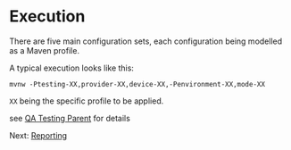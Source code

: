 # Execution

There are five main configuration sets, each configuration being modelled as a
Maven profile.

A typical execution looks like this:

`mvnw -Ptesting-XX,provider-XX,device-XX,-Penvironment-XX,mode-XX`

`XX` being the specific profile to be applied.

see [QA Testing Parent](qa-testing-parent/index.html) for details

Next: [Reporting](reporting.html)
